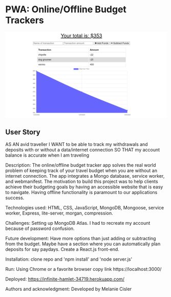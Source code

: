 # PWA: Online/Offline Budget Trackers

![](slide1.PNG)

## User Story
AS AN avid traveller
I WANT to be able to track my withdrawals and deposits with or without a data/internet connection
SO THAT my account balance is accurate when I am traveling

Description: The online/offline budget tracker app solves the real world problem of keeping track of your travel budget when you are without an internet connection. The app integrates a Mongo database, service worker, and webmanifest. The  motivation to build this project was to help clients achieve their budgeting goals by having an accessible website that is easy to navigate. Having offline functionality is paramount to our applications success.

Technologies used: HTML, CSS, JavaScript, MongoDB, Mongoose, service worker, Express, lite-server, morgan, compression. 

Challenges:  Setting up MongoDB Atlas. I had to recreate my account because of password confusion. 

Future development: Have more options than just adding or subtracting from the budget. Maybe have a section where you can automatically plan deposits for say paydays. Create a React.js front-end. 

Installation: clone repo and  'npm install' and 'node server.js'

Run: Using Chrome or a favorite browser copy link https://localhost:3000/ 

Deployed: https://infinite-hamlet-34719.herokuapp.com/ 

Authors and acknowledgment: Developed by Melanie Cisler





